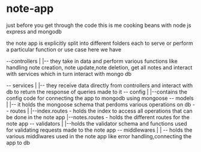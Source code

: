 # note-app
just before you get through the code
this is me cooking beans with node js express and mongodb

the note app is explicitly split into different folders
each to serve or perform  a particular function or use case
here we have 

--controllers
    |
    |-- they take in data and perform various functions like handling note creation, note update,note deletion, get all notes and interact with services which in turn interact with mongo db
    
-- services
    |
    |-- they receive data directly from controllers and interact with db to return the response of queries made to it
-- config
    |
    |--contains the config code for connecting the app to mongodb using mongoose
-- models
    |
    |-- it holds the mongoose schema that perdoms various operations on db
-- routes
    |
    |--index.routes
        - holds the index to access all operations that can be done in the note app
    |--notes.routes
        - holds the different routes for the note app
-- validators
    |
    |--holds the validator schema and functions used for validating requests made to the note app
-- middlewares
    |
    | -- holds the various middlwares used in the note app like error handling,connecting the app to db
    
